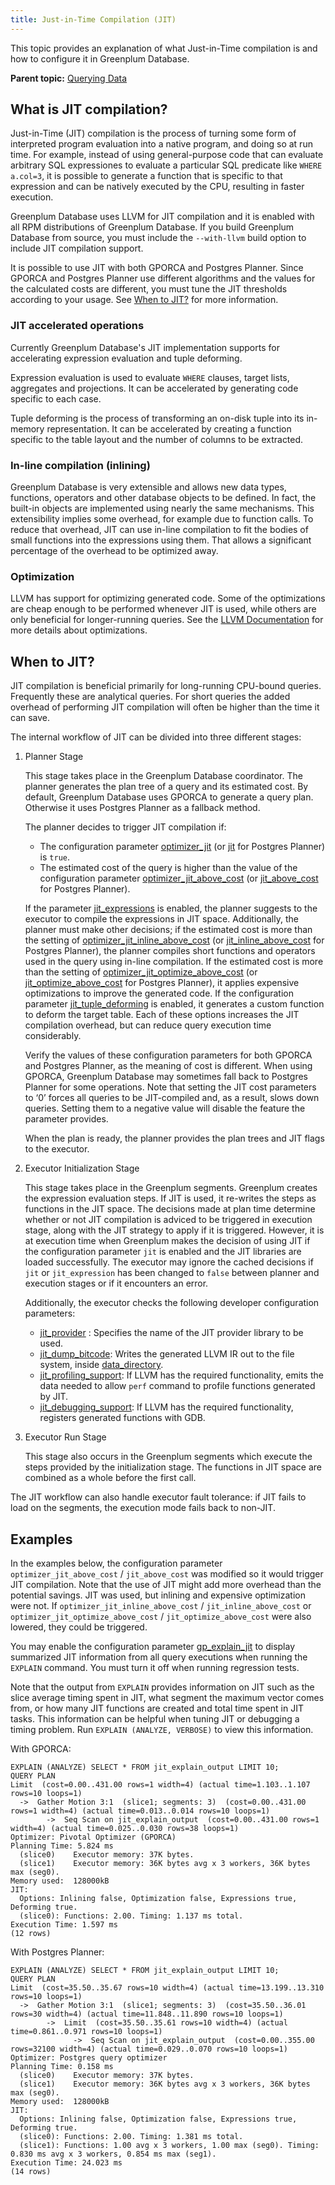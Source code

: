 ```yaml
---
title: Just-in-Time Compilation (JIT)
---
```


This topic provides an explanation of what Just-in-Time compilation is and how to configure it in Greenplum Database.

**Parent topic:** [Querying Data](../../query/topics/query.html)

## <a id="topic2"></a>What is JIT compilation?

Just-in-Time (JIT) compilation is the process of turning some form of interpreted program evaluation into a native program, and doing so at run time. For example, instead of using general-purpose code that can evaluate arbitrary SQL expressiones to evaluate a particular SQL predicate like `WHERE a.col=3`, it is possible to generate a function that is specific to that expression and can be natively executed by the CPU, resulting in faster execution.

Greenplum Database uses LLVM for JIT compilation and it is enabled with all RPM distributions of Greenplum Database. If you build Greenplum Database from source, you must include the `--with-llvm` build option to include JIT compilation support.

It is possible to use JIT with both GPORCA and Postgres Planner. Since GPORCA and Postgres Planner use different algorithms and the values for the calculated costs are different, you must tune the JIT thresholds according to your usage. See [When to JIT?](#topic3) for more information.

### <a id="topic21"></a>JIT accelerated operations

Currently Greenplum Database's JIT implementation supports for accelerating expression evaluation and tuple deforming.

Expression evaluation is used to evaluate `WHERE` clauses, target lists, aggregates and projections. It can be accelerated by generating code specific to each case.

Tuple deforming is the process of transforming an on-disk tuple into its in-memory representation. It can be accelerated by creating a function specific to the table layout and the number of columns to be extracted.

### <a id="topic22"></a>In-line compilation (inlining)

Greenplum Database is very extensible and allows new data types, functions, operators and other database objects to be defined. In fact, the built-in objects are implemented using nearly the same mechanisms. This extensibility implies some overhead, for example due to function calls. To reduce that overhead, JIT can use in-line compilation to fit the bodies of small functions into the expressions using them. That allows a significant percentage of the overhead to be optimized away.

### <a id="topic23"></a>Optimization

LLVM has support for optimizing generated code. Some of the optimizations are cheap enough to be performed whenever JIT is used, while others are only beneficial for longer-running queries. See the [LLVM Documentation](https://llvm.org/docs/Passes.html#transform-passes) for more details about optimizations.

## <a id="topic3"></a>When to JIT? 

JIT compilation is beneficial primarily for long-running CPU-bound queries. Frequently these are analytical queries. For short queries the added overhead of performing JIT compilation will often be higher than the time it can save.

The internal workflow of JIT can be divided into three different stages:

1. Planner Stage
    
    This stage takes place in the Greenplum Database coordinator. The planner generates the plan tree of a query and its estimated cost. By default, Greenplum Database uses GPORCA to generate a query plan. Otherwise it uses Postgres Planner as a fallback method.

    The planner decides to trigger JIT compilation if:

    - The configuration parameter [optimizer_jit](../../../ref_guide/config_params/guc-list.html#optimizer_jit) (or [jit](../../../ref_guide/config_params/guc-list.html#jit) for Postgres Planner) is `true`.
    - The estimated cost of the query is higher than the value of the configuration parameter [optimizer_jit_above_cost](../../../ref_guide/config_params/guc-list.html#optimizer_jit_above_cost) (or [jit_above_cost](../../../ref_guide/config_params/guc-list.html#jit_above_cost) for Postgres Planner).  

    If the parameter [jit_expressions](../../../ref_guide/config_params/guc-list.html#jit_expressions) is enabled, the planner suggests to the executor to compile the expressions in JIT space. Additionally, the planner must make other decisions; if the estimated cost is more than the setting of [optimizer_jit_inline_above_cost](../../../ref_guide/config_params/guc-list.html#optimizer_jit_inline_above_cost) (or [jit_inline_above_cost](../../../ref_guide/config_params/guc-list.html#jit_inline_above_cost) for Postgres Planner), the planner compiles short functions and operators used in the query using in-line compilation. If the estimated cost is more than the setting of [optimizer_jit_optimize_above_cost](../../../ref_guide/config_params/guc-list.html#optimizer_jit_optimize_above_cost) (or [jit_optimize_above_cost](../../../ref_guide/config_params/guc-list.html#jit_optimize_above_cost) for Postgres Planner), it applies expensive optimizations to improve the generated code. If the configuration parameter [jit_tuple_deforming](../../../ref_guide/config_params/guc-list.html#jit_tuple_deforming) is enabled, it generates a custom function to deform the target table. Each of these options increases the JIT compilation overhead, but can reduce query execution time considerably.

    Verify the values of these configuration parameters for both GPORCA and Postgres Planner, as the meaning of cost is different. When using GPORCA, Greenplum Database may sometimes fall back to Postgres Planner for some operations. Note that setting the JIT cost parameters to ‘0’ forces all queries to be JIT-compiled and, as a result, slows down queries. Setting them to a negative value will disable the feature the parameter provides.

    When the plan is ready, the planner provides the plan trees and JIT flags to the executor.

1. Executor Initialization Stage

    This stage takes place in the Greenplum segments. Greenplum creates the expression evaluation steps. If JIT is used, it re-writes the steps as functions in the JIT space. The decisions made at plan time determine whether or not JIT compilation is adviced to be triggered in execution stage, along with the JIT strategy to apply if it is triggered. However, it is at execution time when Greenplum makes the decision of using JIT if the configuration parameter `jit` is enabled and the JIT libraries are loaded successfully. The executor may ignore the cached decisions if `jit` or `jit_expression` has been changed to `false` between planner and execution stages or if it encounters an error.

    Additionally, the executor checks the following developer configuration parameters:

    - [jit_provider](../../../ref_guide/config_params/guc-list.html#jit_provider) : Specifies the name of the JIT provider library to be used.
    - [jit_dump_bitcode](../../../ref_guide/config_params/guc-list.html#jit_dump_bitcode): Writes the generated LLVM IR out to the file system, inside [data_directory](../../../install_guide/create_data_dirs.html).
    - [jit_profiling_support](../../../ref_guide/config_params/guc-list.html#jit_profiling_support): If LLVM has the required functionality, emits the data needed to allow `perf` command to profile functions generated by JIT.
    - [jit_debugging_support](../../../ref_guide/config_params/guc-list.html#jit_debugging_support): If LLVM has the required functionality, registers generated functions with GDB. 

1. Executor Run Stage

    This stage also occurs in the Greenplum segments which execute the steps provided by the initialization stage. The functions in JIT space are combined as a whole before the first call.

The JIT workflow can also handle executor fault tolerance: if JIT fails to load on the segments, the execution mode fails back to non-JIT.

## <a id="topic4"></a>Examples

In the examples below, the configuration parameter `optimizer_jit_above_cost` / `jit_above_cost` was modified so it would trigger JIT compilation. Note that the use of JIT might add more overhead than the potential savings. JIT was used, but inlining and expensive optimization were not. If `optimizer_jit_inline_above_cost` / `jit_inline_above_cost` or `optimizer_jit_optimize_above_cost` / `jit_optimize_above_cost` were also lowered, they could be triggered.

You may enable the configuration parameter [gp_explain_jit](../../../ref_guide/config_params/guc-list.html#gp_explain_jit) to display summarized JIT information from all query executions when running the `EXPLAIN` command. You must turn it off when running regression tests.

Note that the output from `EXPLAIN` provides information on JIT such as the slice average timing spent in JIT, what segment the maximum vector comes from, or how many JIT functions are created and total time spent in JIT tasks. This information can be helpful when tuning JIT or debugging a timing problem. Run `EXPLAIN (ANALYZE, VERBOSE)` to view this information.

With GPORCA:

```
EXPLAIN (ANALYZE) SELECT * FROM jit_explain_output LIMIT 10;
QUERY PLAN
Limit  (cost=0.00..431.00 rows=1 width=4) (actual time=1.103..1.107 rows=10 loops=1)
  ->  Gather Motion 3:1  (slice1; segments: 3)  (cost=0.00..431.00 rows=1 width=4) (actual time=0.013..0.014 rows=10 loops=1)
        ->  Seq Scan on jit_explain_output  (cost=0.00..431.00 rows=1 width=4) (actual time=0.025..0.030 rows=38 loops=1)
Optimizer: Pivotal Optimizer (GPORCA)
Planning Time: 5.824 ms
  (slice0)    Executor memory: 37K bytes.
  (slice1)    Executor memory: 36K bytes avg x 3 workers, 36K bytes max (seg0).
Memory used:  128000kB
JIT:
  Options: Inlining false, Optimization false, Expressions true, Deforming true.
  (slice0): Functions: 2.00. Timing: 1.137 ms total.
Execution Time: 1.597 ms
(12 rows)
```

With Postgres Planner:

```
EXPLAIN (ANALYZE) SELECT * FROM jit_explain_output LIMIT 10;
QUERY PLAN
Limit  (cost=35.50..35.67 rows=10 width=4) (actual time=13.199..13.310 rows=10 loops=1)
  ->  Gather Motion 3:1  (slice1; segments: 3)  (cost=35.50..36.01 rows=30 width=4) (actual time=11.848..11.890 rows=10 loops=1)
        ->  Limit  (cost=35.50..35.61 rows=10 width=4) (actual time=0.861..0.971 rows=10 loops=1)
              ->  Seq Scan on jit_explain_output  (cost=0.00..355.00 rows=32100 width=4) (actual time=0.029..0.070 rows=10 loops=1)
Optimizer: Postgres query optimizer
Planning Time: 0.158 ms
  (slice0)    Executor memory: 37K bytes.
  (slice1)    Executor memory: 36K bytes avg x 3 workers, 36K bytes max (seg0).
Memory used:  128000kB
JIT:
  Options: Inlining false, Optimization false, Expressions true, Deforming true.
  (slice0): Functions: 2.00. Timing: 1.381 ms total.
  (slice1): Functions: 1.00 avg x 3 workers, 1.00 max (seg0). Timing: 0.830 ms avg x 3 workers, 0.854 ms max (seg1).
Execution Time: 24.023 ms
(14 rows)
```
